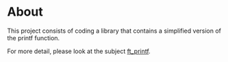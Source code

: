 # About

This project consists of coding a library that contains a simplified version of the printf function.

For more detail, please look at the subject [ft_printf]().
